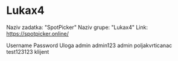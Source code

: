 ﻿# Lukax4
Naziv zadatka: "SpotPicker"
Naziv grupe: "Lukax4"
Link: https://spotpicker.online/

Username           Password      Uloga
admin              admin123      admin
poljakvrticanac    test123123    klijent
